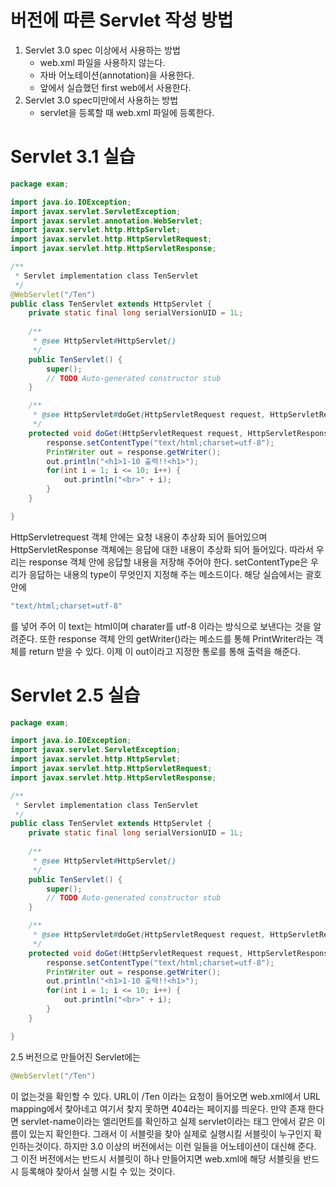 # 버전에 따른 Servlet 작성 방법

1. Servlet 3.0 spec 이상에서 사용하는 방법
    * web.xml 파일을 사용하지 않는다.
    * 자바 어노테이션(annotation)을 사용한다.
    * 앞에서 실습했던 first web에서 사용한다.
2. Servlet 3.0 spec미만에서 사용하는 방법
    * servlet을 등록할 때 web.xml 파일에 등록한다.


# Servlet 3.1 실습
``` java
package exam;

import java.io.IOException;
import javax.servlet.ServletException;
import javax.servlet.annotation.WebServlet;
import javax.servlet.http.HttpServlet;
import javax.servlet.http.HttpServletRequest;
import javax.servlet.http.HttpServletResponse;

/**
 * Servlet implementation class TenServlet
 */
@WebServlet("/Ten")
public class TenServlet extends HttpServlet {
	private static final long serialVersionUID = 1L;
       
    /**
     * @see HttpServlet#HttpServlet()
     */
    public TenServlet() {
        super();
        // TODO Auto-generated constructor stub
    }

	/**
	 * @see HttpServlet#doGet(HttpServletRequest request, HttpServletResponse response)
	 */
	protected void doGet(HttpServletRequest request, HttpServletResponse response) throws ServletException, IOException {
		response.setContentType("text/html;charset=utf-8");
		PrintWriter out = response.getWriter();
		out.println("<h1>1-10 출력!!<h1>");
        for(int i = 1; i <= 10; i++) {
            out.println("<br>" + i);
        }
	}

}
```
HttpServletrequest 객체 안에는 요청 내용이 추상화 되어 들어있으며 HttpServletResponse 객체에는 응답에 대한 내용이 추상화 되어 들어있다.
따라서 우리는 response 객체 안에 응답할 내용을 저장해 주어야 한다.
setContentType은 우리가 응답하는 내용의 type이 무엇인지 지정해 주는 메소드이다. 
해당 실습에서는 괄호 안에 
```java 
"text/html;charset=utf-8"
```
를 넣어 주어 이 text는 html이며 charater를 utf-8 이라는 방식으로 보낸다는 것을 알려준다.
또한 response 객체 안의 getWriter()라는 메소드를 통해 PrintWriter라는 객체를 return 받을 수 있다. 
이제 이 out이라고 지정한 통로를 통해 출력을 해준다.

# Servlet 2.5 실습
``` java
package exam;

import java.io.IOException;
import javax.servlet.ServletException;
import javax.servlet.http.HttpServlet;
import javax.servlet.http.HttpServletRequest;
import javax.servlet.http.HttpServletResponse;

/**
 * Servlet implementation class TenServlet
 */
public class TenServlet extends HttpServlet {
	private static final long serialVersionUID = 1L;
       
    /**
     * @see HttpServlet#HttpServlet()
     */
    public TenServlet() {
        super();
        // TODO Auto-generated constructor stub
    }

	/**
	 * @see HttpServlet#doGet(HttpServletRequest request, HttpServletResponse response)
	 */
	protected void doGet(HttpServletRequest request, HttpServletResponse response) throws ServletException, IOException {
		response.setContentType("text/html;charset=utf-8");
		PrintWriter out = response.getWriter();
		out.println("<h1>1-10 출력!!<h1>");
        for(int i = 1; i <= 10; i++) {
            out.println("<br>" + i);
        }
	}

}
```
2.5 버전으로 만들어진 Servlet에는 
```java 
@WebServlet("/Ten") 
```
이 없는것을 확인할 수 있다.
URL이 /Ten 이라는 요청이 들어오면 web.xml에서 URL mapping에서 찾아네고 여기서 찾지 못하면 404라는 페이지를 띄운다.
만약 존재 한다면 servlet-name이라는 엘리먼트를 확인하고 실제 servlet이라는 태그 안에서 같은 이름이 있는지 확인한다.
그래서 이 서블릿을 찾아 실제로 실행시킬 서블릿이 누구인지 확인하는것이다.
하지만 3.0 이상의 버전에서는 이런 일들을 어노테이션이 대신해 준다.
그 이전 버전에서는 반드시 서블릿이 하나 만들어지면 web.xml에 해당 서블릿을 반드시 등록해야 찾아서 실행 시킬 수 있는 것이다.
